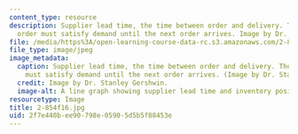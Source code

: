 ```yaml
---
content_type: resource
description: Supplier lead time, the time between order and delivery. The current
  order must satisfy demand until the next order arrives. Image by Dr. Stanley Gershwin.
file: /media/https%3A/open-learning-course-data-rc.s3.amazonaws.com/2-854-introduction-to-manufacturing-systems-fall-2016/2f7e440bee90798e05905d5b5f88453e_2-854f16.jpg
file_type: image/jpeg
image_metadata:
  caption: Supplier lead time, the time between order and delivery. The current order
    must satisfy demand until the next order arrives. (Image by Dr. Stanley Gershwin.)
  credit: Image by Dr. Stanley Gershwin.
  image-alt: A line graph showing supplier lead time and inventory position.
resourcetype: Image
title: 2-854f16.jpg
uid: 2f7e440b-ee90-798e-0590-5d5b5f88453e
---
```

